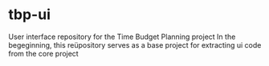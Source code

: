 # tbp-ui
User interface repository for the Time Budget Planning project
In the begeginning, this reüpository serves as a base project for extracting ui code from the core project
